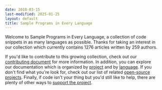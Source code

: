 ```yaml
---
date: 2018-03-15
last-modified: 2025-01-25
layout: default
title: Sample Programs in Every Language
---
```


Welcome to Sample Programs in Every Language, a collection of code snippets in as many languages as possible. Thanks for taking an interest in our collection which currently contains 1276 articles written by 259 authors.

If you'd like to contribute to this growing collection, check out our [contributing document](https://github.com/TheRenegadeCoder/sample-programs/blob/master/.github/CONTRIBUTING.md) for more information. In addition, you can explore our documentation which is organized by [project](/projects) and by [language](/languages). If you don't find what you're look for, check out our list of related [open-source projects](/related). Finally, if code isn't your thing but you'd still like to help, there are plenty of other ways to [support the project](https://therenegadecoder.com/updates/5-ways-you-can-support-the-renegade-coder/).